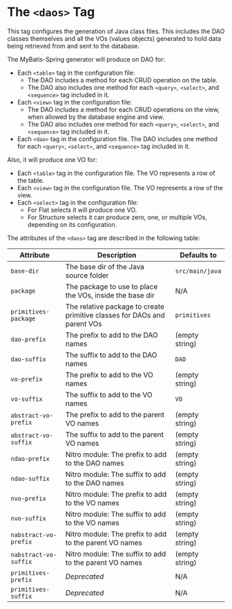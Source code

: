 # The `<daos>` Tag

This tag configures the generation of Java class files. This includes the DAO classes themselves and 
all the VOs (values objects) generated to hold data being retrieved from and sent to the database.

The MyBatis-Spring generator will produce on DAO for:

- Each `<table>` tag in the configuration file:
  - The DAO includes a method for each CRUD operation on the table.
  - The DAO also includes one method for each `<query>`, `<select>`, and `<sequence>` tag included in it.
- Each `<view>` tag in the configuration file:
  - The DAO includes a method for each CRUD operations on the view, when allowed by the database engine and view.
  - The DAO also includes one method for each `<query>`, `<select>`, and `<sequence>` tag included in it.
- Each `<dao>` tag in the configuration file. The DAO includes one method for each `<query>`, `<select>`, and `<sequence>` tag included in it.

Also, it will produce one VO for:

- Each `<table>` tag in the configuration file. The VO represents a row of the table.
- Each `<view>` tag in the configuration file. The VO represents a row of the view.
- Each `<select>` tag in the configuration file:
  - For Flat selects it will produce one VO.
  - For Structure selects it can produce zero, one, or multiple VOs, depending on its configuration.

The attributes of the `<daos>` tag are described in the following table:

| Attribute | Description | Defaults to |
| --- | --- | --- |
| `base-dir` | The base dir of the Java source folder | `src/main/java` |
| `package` | The package to use to place the VOs, inside the base dir | N/A |
| `primitives-package` | The relative package to create primitive classes for DAOs and parent VOs | `primitives` |
| `dao-prefix` | The prefix to add to the DAO names | (empty string) |
| `dao-suffix` | The suffix to add to the DAO names | `DAO` |
| `vo-prefix` | The prefix to add to the VO names | (empty string) |
| `vo-suffix` | The suffix to add to the VO names | `VO` |
| `abstract-vo-prefix` | The prefix to add to the parent VO names | (empty string) |
| `abstract-vo-suffix` | The suffix to add to the parent VO names | (empty string) |
| `ndao-prefix` | Nitro module: The prefix to add to the DAO names | (empty string) |
| `ndao-suffix` | Nitro module: The suffix to add to the DAO names | (empty string) |
| `nvo-prefix` | Nitro module: The prefix to add to the VO names | (empty string) |
| `nvo-suffix` | Nitro module: The suffix to add to the VO names | (empty string) |
| `nabstract-vo-prefix` | Nitro module: The prefix to add to the parent VO names | (empty string) |
| `nabstract-vo-suffix` | Nitro module: The suffix to add to the parent VO names | (empty string) |
| `primitives-prefix` | *Deprecated* | N/A |
| `primitives-suffix` | *Deprecated* | N/A |



  
